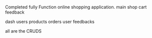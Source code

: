 Completed fully Function online shopping application.
main
  shop
  cart
  feedback

dash
  users
  products
  orders
  user feedbacks

all are the CRUDS
